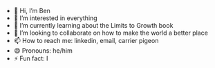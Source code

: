 - 👋 Hi, I’m Ben
- 👀 I’m interested in everything
- 🌱 I’m currently learning about the Limits to Growth book
- 💞️ I’m looking to collaborate on how to make the world a better place
- 📫 How to reach me: linkedin, email, carrier pigeon
- 😄 Pronouns: he/him
- ⚡ Fun fact: I 

<!---
benstiefel-sydecar/benstiefel-sydecar is a ✨ special ✨ repository because its `README.md` (this file) appears on your GitHub profile.
You can click the Preview link to take a look at your changes.
--->
